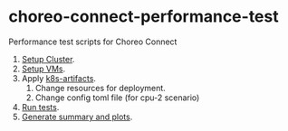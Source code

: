 # choreo-connect-performance-test
Performance test scripts for Choreo Connect

1.  [Setup Cluster](eks).
2.  [Setup VMs](ec2).
3.  Apply [k8s-artifacts](k8s-artifacts).
    1. Change resources for deployment.
    2. Change config toml file (for cpu-2 scenario)
4.  [Run tests](jmeter).
5.  [Generate summary and plots](generate-results).
 
